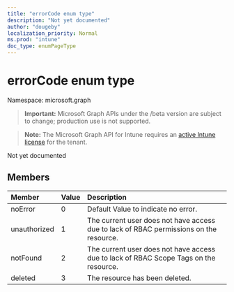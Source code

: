 ```yaml
---
title: "errorCode enum type"
description: "Not yet documented"
author: "dougeby"
localization_priority: Normal
ms.prod: "intune"
doc_type: enumPageType
---
```


# errorCode enum type

Namespace: microsoft.graph

> **Important:** Microsoft Graph APIs under the /beta version are subject to change; production use is not supported.

> **Note:** The Microsoft Graph API for Intune requires an [active Intune license](https://go.microsoft.com/fwlink/?linkid=839381) for the tenant.

Not yet documented

## Members
|Member|Value|Description|
|:---|:---|:---|
|noError|0|Default Value to indicate no error.|
|unauthorized|1|The current user does not have access due to lack of RBAC permissions on the resource.|
|notFound|2|The current user does not have access due to lack of RBAC Scope Tags on the resource.|
|deleted|3|The resource has been deleted.|




